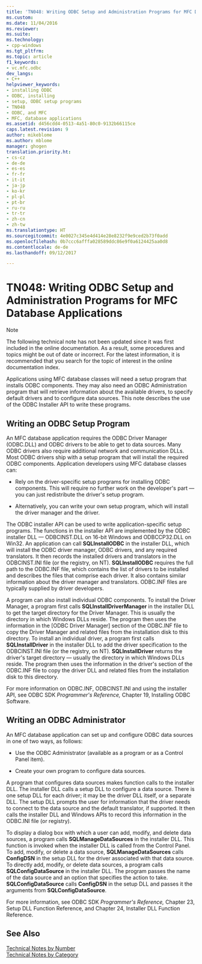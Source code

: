 ```yaml
---
title: 'TN048: Writing ODBC Setup and Administration Programs for MFC Database Applications | Microsoft Docs'
ms.custom: 
ms.date: 11/04/2016
ms.reviewer: 
ms.suite: 
ms.technology:
- cpp-windows
ms.tgt_pltfrm: 
ms.topic: article
f1_keywords:
- vc.mfc.odbc
dev_langs:
- C++
helpviewer_keywords:
- installing ODBC
- ODBC, installing
- setup, ODBC setup programs
- TN048
- ODBC, and MFC
- MFC, database applications
ms.assetid: d456cdd4-0513-4a51-80c0-9132b66115ce
caps.latest.revision: 9
author: mikeblome
ms.author: mblome
manager: ghogen
translation.priority.ht:
- cs-cz
- de-de
- es-es
- fr-fr
- it-it
- ja-jp
- ko-kr
- pl-pl
- pt-br
- ru-ru
- tr-tr
- zh-cn
- zh-tw
ms.translationtype: HT
ms.sourcegitcommit: 4e0027c345e4d414e28e8232f9e9ced2b73f0add
ms.openlocfilehash: 0b7ccc6afffa028589ddc86e9f0a6124425aa0d8
ms.contentlocale: de-de
ms.lasthandoff: 09/12/2017

---
```

# <a name="tn048-writing-odbc-setup-and-administration-programs-for-mfc-database-applications"></a>TN048: Writing ODBC Setup and Administration Programs for MFC Database Applications
> [!NOTE]
>  The following technical note has not been updated since it was first included in the online documentation. As a result, some procedures and topics might be out of date or incorrect. For the latest information, it is recommended that you search for the topic of interest in the online documentation index.  
  
 Applications using MFC database classes will need a setup program that installs ODBC components. They may also need an ODBC Administration program that will retrieve information about the available drivers, to specify default drivers and to configure data sources. This note describes the use of the ODBC Installer API to write these programs.  
  
##  <a name="_mfcnotes_writing_an_odbc_setup_program"></a> Writing an ODBC Setup Program  
 An MFC database application requires the ODBC Driver Manager (ODBC.DLL) and ODBC drivers to be able to get to data sources. Many ODBC drivers also require additional network and communication DLLs. Most ODBC drivers ship with a setup program that will install the required ODBC components. Application developers using MFC database classes can:  
  
-   Rely on the driver-specific setup programs for installing ODBC components. This will require no further work on the developer's part — you can just redistribute the driver's setup program.  
  
-   Alternatively, you can write your own setup program, which will install the driver manager and the driver.  
  
 The ODBC installer API can be used to write application-specific setup programs. The functions in the installer API are implemented by the ODBC installer DLL — ODBCINST.DLL on 16-bit Windows and ODBCCP32.DLL on Win32. An application can call **SQLInstallODBC** in the installer DLL, which will install the ODBC driver manager, ODBC drivers, and any required translators. It then records the installed drivers and translators in the ODBCINST.INI file (or the registry, on NT). **SQLInstallODBC** requires the full path to the ODBC.INF file, which contains the list of drivers to be installed and describes the files that comprise each driver. It also contains similar information about the driver manager and translators. ODBC.INF files are typically supplied by driver developers.  
  
 A program can also install individual ODBC components. To install the Driver Manager, a program first calls **SQLInstallDriverManager** in the installer DLL to get the target directory for the Driver Manager. This is usually the directory in which Windows DLLs reside. The program then uses the information in the [ODBC Driver Manager] section of the ODBC.INF file to copy the Driver Manager and related files from the installation disk to this directory. To install an individual driver, a program first calls **SQLInstallDriver** in the installer DLL to add the driver specification to the ODBCINST.INI file (or the registry, on NT). **SQLInstallDriver** returns the driver's target directory — usually the directory in which Windows DLLs reside. The program then uses the information in the driver's section of the ODBC.INF file to copy the driver DLL and related files from the installation disk to this directory.  
  
 For more information on ODBC.INF, ODBCINST.INI and using the installer API, see ODBC SDK *Programmer's Reference,* Chapter 19, Installing ODBC Software.  
  
##  <a name="_mfcnotes_writing_an_odbc_administrator"></a> Writing an ODBC Administrator  
 An MFC database application can set up and configure ODBC data sources in one of two ways, as follows:  
  
-   Use the ODBC Administrator (available as a program or as a Control Panel item).  
  
-   Create your own program to configure data sources.  
  
 A program that configures data sources makes function calls to the installer DLL. The installer DLL calls a setup DLL to configure a data source. There is one setup DLL for each driver; it may be the driver DLL itself, or a separate DLL. The setup DLL prompts the user for information that the driver needs to connect to the data source and the default translator, if supported. It then calls the installer DLL and Windows APIs to record this information in the ODBC.INI file (or registry).  
  
 To display a dialog box with which a user can add, modify, and delete data sources, a program calls **SQLManageDataSources** in the installer DLL. This function is invoked when the installer DLL is called from the Control Panel. To add, modify, or delete a data source, **SQLManageDataSources** calls **ConfigDSN** in the setup DLL for the driver associated with that data source. To directly add, modify, or delete data sources, a program calls **SQLConfigDataSource** in the installer DLL. The program passes the name of the data source and an option that specifies the action to take. **SQLConfigDataSource** calls **ConfigDSN** in the setup DLL and passes it the arguments from **SQLConfigDataSource**.  
  
 For more information, see ODBC SDK *Programmer's Reference,* Chapter 23, Setup DLL Function Reference, and Chapter 24, Installer DLL Function Reference.  
  
## <a name="see-also"></a>See Also  
 [Technical Notes by Number](../mfc/technical-notes-by-number.md)   
 [Technical Notes by Category](../mfc/technical-notes-by-category.md)


